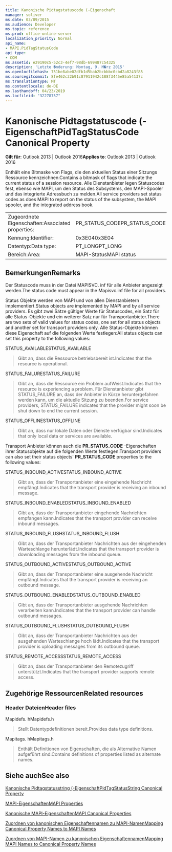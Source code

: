 ```yaml
---
title: Kanonische Pidtagstatuscode (-Eigenschaft
manager: soliver
ms.date: 03/09/2015
ms.audience: Developer
ms.topic: reference
ms.prod: office-online-server
localization_priority: Normal
api_name:
- MAPI.PidTagStatusCode
api_type:
- COM
ms.assetid: e29190c5-52c3-4ef7-98db-699487c54325
description: 'Letzte �nderung: Montag, 9. M�rz 2015'
ms.openlocfilehash: 751be8abe02dfb1d5bab2bcbbbc0cbd2a8243f85
ms.sourcegitcommit: 8fe462c32b91c87911942c188f3445e85a54137c
ms.translationtype: MT
ms.contentlocale: de-DE
ms.lasthandoff: 04/23/2019
ms.locfileid: "32278757"
---
```

# <a name="pidtagstatuscode-canonical-property"></a><span data-ttu-id="0af2b-103">Kanonische Pidtagstatuscode (-Eigenschaft</span><span class="sxs-lookup"><span data-stu-id="0af2b-103">PidTagStatusCode Canonical Property</span></span>

  
  
<span data-ttu-id="0af2b-104">**Gilt für**: Outlook 2013 | Outlook 2016</span><span class="sxs-lookup"><span data-stu-id="0af2b-104">**Applies to**: Outlook 2013 | Outlook 2016</span></span> 
  
<span data-ttu-id="0af2b-105">Enthält eine Bitmaske von Flags, die den aktuellen Status einer Sitzungs Ressource kennzeichnen.</span><span class="sxs-lookup"><span data-stu-id="0af2b-105">Contains a bitmask of flags that indicate the current status of a session resource.</span></span> <span data-ttu-id="0af2b-106">Alle Dienstanbieter legen Statuscodes fest, ebenso wie MAPI, um den Status des Subsystems, den MAPI-Spooler und das integrierte Adressbuch zu melden.</span><span class="sxs-lookup"><span data-stu-id="0af2b-106">All service providers set status codes as does MAPI to report on the status of the subsystem, the MAPI spooler, and the integrated address book.</span></span>
  
|||
|:-----|:-----|
|<span data-ttu-id="0af2b-107">Zugeordnete Eigenschaften:</span><span class="sxs-lookup"><span data-stu-id="0af2b-107">Associated properties:</span></span>  <br/> |<span data-ttu-id="0af2b-108">PR_STATUS_CODE</span><span class="sxs-lookup"><span data-stu-id="0af2b-108">PR_STATUS_CODE</span></span>  <br/> |
|<span data-ttu-id="0af2b-109">Kennung:</span><span class="sxs-lookup"><span data-stu-id="0af2b-109">Identifier:</span></span>  <br/> |<span data-ttu-id="0af2b-110">0x3E04</span><span class="sxs-lookup"><span data-stu-id="0af2b-110">0x3E04</span></span>  <br/> |
|<span data-ttu-id="0af2b-111">Datentyp:</span><span class="sxs-lookup"><span data-stu-id="0af2b-111">Data type:</span></span>  <br/> |<span data-ttu-id="0af2b-112">PT_LONG</span><span class="sxs-lookup"><span data-stu-id="0af2b-112">PT_LONG</span></span>  <br/> |
|<span data-ttu-id="0af2b-113">Bereich:</span><span class="sxs-lookup"><span data-stu-id="0af2b-113">Area:</span></span>  <br/> |<span data-ttu-id="0af2b-114">MAPI-Status</span><span class="sxs-lookup"><span data-stu-id="0af2b-114">MAPI status</span></span>  <br/> |
   
## <a name="remarks"></a><span data-ttu-id="0af2b-115">Bemerkungen</span><span class="sxs-lookup"><span data-stu-id="0af2b-115">Remarks</span></span>

<span data-ttu-id="0af2b-116">Der Statuscode muss in der Datei MAPISVC. inf für alle Anbieter angezeigt werden.</span><span class="sxs-lookup"><span data-stu-id="0af2b-116">The status code must appear in the Mapisvc.inf file for all providers.</span></span> 
  
<span data-ttu-id="0af2b-117">Status Objekte werden von MAPI und von allen Dienstanbietern implementiert.</span><span class="sxs-lookup"><span data-stu-id="0af2b-117">Status objects are implemented by MAPI and by all service providers.</span></span> <span data-ttu-id="0af2b-118">Es gibt zwei Sätze gültiger Werte für Statuscodes, ein Satz für alle Status-Objekte und ein weiterer Satz nur für Transportanbieter.</span><span class="sxs-lookup"><span data-stu-id="0af2b-118">There are two sets of valid values for status codes, one set for all status objects and another set for transport providers only.</span></span> <span data-ttu-id="0af2b-119">Alle Status-Objekte können diese Eigenschaft auf die folgenden Werte festlegen:</span><span class="sxs-lookup"><span data-stu-id="0af2b-119">All status objects can set this property to the following values:</span></span>
  
<span data-ttu-id="0af2b-120">STATUS_AVAILABLE</span><span class="sxs-lookup"><span data-stu-id="0af2b-120">STATUS_AVAILABLE</span></span> 
  
> <span data-ttu-id="0af2b-121">Gibt an, dass die Ressource betriebsbereit ist.</span><span class="sxs-lookup"><span data-stu-id="0af2b-121">Indicates that the resource is operational.</span></span>
    
<span data-ttu-id="0af2b-122">STATUS_FAILURE</span><span class="sxs-lookup"><span data-stu-id="0af2b-122">STATUS_FAILURE</span></span> 
  
> <span data-ttu-id="0af2b-123">Gibt an, dass die Ressource ein Problem aufWeist.</span><span class="sxs-lookup"><span data-stu-id="0af2b-123">Indicates that the resource is experiencing a problem.</span></span> <span data-ttu-id="0af2b-124">Für Dienstanbieter gibt STATUS_FAILURE an, dass der Anbieter in Kürze heruntergefahren werden kann, um die aktuelle Sitzung zu beenden.</span><span class="sxs-lookup"><span data-stu-id="0af2b-124">For service providers, STATUS_FAILURE indicates that the provider might soon be shut down to end the current session.</span></span>
    
<span data-ttu-id="0af2b-125">STATUS_OFFLINE</span><span class="sxs-lookup"><span data-stu-id="0af2b-125">STATUS_OFFLINE</span></span> 
  
> <span data-ttu-id="0af2b-126">Gibt an, dass nur lokale Daten oder Dienste verfügbar sind.</span><span class="sxs-lookup"><span data-stu-id="0af2b-126">Indicates that only local data or services are available.</span></span>
    
<span data-ttu-id="0af2b-127">Transport Anbieter können auch die **PR_STATUS_CODE** -Eigenschaften ihrer Statusobjekte auf die folgenden Werte festlegen:</span><span class="sxs-lookup"><span data-stu-id="0af2b-127">Transport providers can also set their status objects' **PR_STATUS_CODE** properties to the following values:</span></span> 
  
<span data-ttu-id="0af2b-128">STATUS_INBOUND_ACTIVE</span><span class="sxs-lookup"><span data-stu-id="0af2b-128">STATUS_INBOUND_ACTIVE</span></span> 
  
> <span data-ttu-id="0af2b-129">Gibt an, dass der Transportanbieter eine eingehende Nachricht empfängt.</span><span class="sxs-lookup"><span data-stu-id="0af2b-129">Indicates that the transport provider is receiving an inbound message.</span></span> 
    
<span data-ttu-id="0af2b-130">STATUS_INBOUND_ENABLED</span><span class="sxs-lookup"><span data-stu-id="0af2b-130">STATUS_INBOUND_ENABLED</span></span> 
  
> <span data-ttu-id="0af2b-131">Gibt an, dass der Transportanbieter eingehende Nachrichten empfangen kann.</span><span class="sxs-lookup"><span data-stu-id="0af2b-131">Indicates that the transport provider can receive inbound messages.</span></span>
    
<span data-ttu-id="0af2b-132">STATUS_INBOUND_FLUSH</span><span class="sxs-lookup"><span data-stu-id="0af2b-132">STATUS_INBOUND_FLUSH</span></span> 
  
> <span data-ttu-id="0af2b-133">Gibt an, dass der Transportanbieter Nachrichten aus der eingehenden Warteschlange herunterlädt.</span><span class="sxs-lookup"><span data-stu-id="0af2b-133">Indicates that the transport provider is downloading messages from the inbound queue.</span></span>
    
<span data-ttu-id="0af2b-134">STATUS_OUTBOUND_ACTIVE</span><span class="sxs-lookup"><span data-stu-id="0af2b-134">STATUS_OUTBOUND_ACTIVE</span></span> 
  
> <span data-ttu-id="0af2b-135">Gibt an, dass der Transportanbieter eine ausgehende Nachricht empfängt.</span><span class="sxs-lookup"><span data-stu-id="0af2b-135">Indicates that the transport provider is receiving an outbound message.</span></span> 
    
<span data-ttu-id="0af2b-136">STATUS_OUTBOUND_ENABLED</span><span class="sxs-lookup"><span data-stu-id="0af2b-136">STATUS_OUTBOUND_ENABLED</span></span> 
  
> <span data-ttu-id="0af2b-137">Gibt an, dass der Transportanbieter ausgehende Nachrichten verarbeiten kann.</span><span class="sxs-lookup"><span data-stu-id="0af2b-137">Indicates that the transport provider can handle outbound messages.</span></span>
    
<span data-ttu-id="0af2b-138">STATUS_OUTBOUND_FLUSH</span><span class="sxs-lookup"><span data-stu-id="0af2b-138">STATUS_OUTBOUND_FLUSH</span></span> 
  
> <span data-ttu-id="0af2b-139">Gibt an, dass der Transportanbieter Nachrichten aus der ausgehenden Warteschlange hoch lädt.</span><span class="sxs-lookup"><span data-stu-id="0af2b-139">Indicates that the transport provider is uploading messages from its outbound queue.</span></span>
    
<span data-ttu-id="0af2b-140">STATUS_REMOTE_ACCESS</span><span class="sxs-lookup"><span data-stu-id="0af2b-140">STATUS_REMOTE_ACCESS</span></span> 
  
> <span data-ttu-id="0af2b-141">Gibt an, dass der Transportanbieter den Remotezugriff unterstützt.</span><span class="sxs-lookup"><span data-stu-id="0af2b-141">Indicates that the transport provider supports remote access.</span></span>
    
## <a name="related-resources"></a><span data-ttu-id="0af2b-142">Zugehörige Ressourcen</span><span class="sxs-lookup"><span data-stu-id="0af2b-142">Related resources</span></span>

### <a name="header-files"></a><span data-ttu-id="0af2b-143">Header Dateien</span><span class="sxs-lookup"><span data-stu-id="0af2b-143">Header files</span></span>

<span data-ttu-id="0af2b-144">Mapidefs. h</span><span class="sxs-lookup"><span data-stu-id="0af2b-144">Mapidefs.h</span></span>
  
> <span data-ttu-id="0af2b-145">Stellt Datentypdefinitionen bereit.</span><span class="sxs-lookup"><span data-stu-id="0af2b-145">Provides data type definitions.</span></span>
    
<span data-ttu-id="0af2b-146">Mapitags. h</span><span class="sxs-lookup"><span data-stu-id="0af2b-146">Mapitags.h</span></span>
  
> <span data-ttu-id="0af2b-147">Enthält Definitionen von Eigenschaften, die als Alternative Namen aufgeführt sind.</span><span class="sxs-lookup"><span data-stu-id="0af2b-147">Contains definitions of properties listed as alternate names.</span></span>
    
## <a name="see-also"></a><span data-ttu-id="0af2b-148">Siehe auch</span><span class="sxs-lookup"><span data-stu-id="0af2b-148">See also</span></span>



[<span data-ttu-id="0af2b-149">Kanonische Pidtagstatusstring (-Eigenschaft</span><span class="sxs-lookup"><span data-stu-id="0af2b-149">PidTagStatusString Canonical Property</span></span>](pidtagstatusstring-canonical-property.md)


[<span data-ttu-id="0af2b-150">MAPI-Eigenschaften</span><span class="sxs-lookup"><span data-stu-id="0af2b-150">MAPI Properties</span></span>](mapi-properties.md)
  
[<span data-ttu-id="0af2b-151">Kanonische MAPI-Eigenschaften</span><span class="sxs-lookup"><span data-stu-id="0af2b-151">MAPI Canonical Properties</span></span>](mapi-canonical-properties.md)
  
[<span data-ttu-id="0af2b-152">Zuordnen von kanonischen Eigenschaftennamen zu MAPI-Namen</span><span class="sxs-lookup"><span data-stu-id="0af2b-152">Mapping Canonical Property Names to MAPI Names</span></span>](mapping-canonical-property-names-to-mapi-names.md)
  
[<span data-ttu-id="0af2b-153">Zuordnen von MAPI-Namen zu kanonischen Eigenschaftennamen</span><span class="sxs-lookup"><span data-stu-id="0af2b-153">Mapping MAPI Names to Canonical Property Names</span></span>](mapping-mapi-names-to-canonical-property-names.md)

